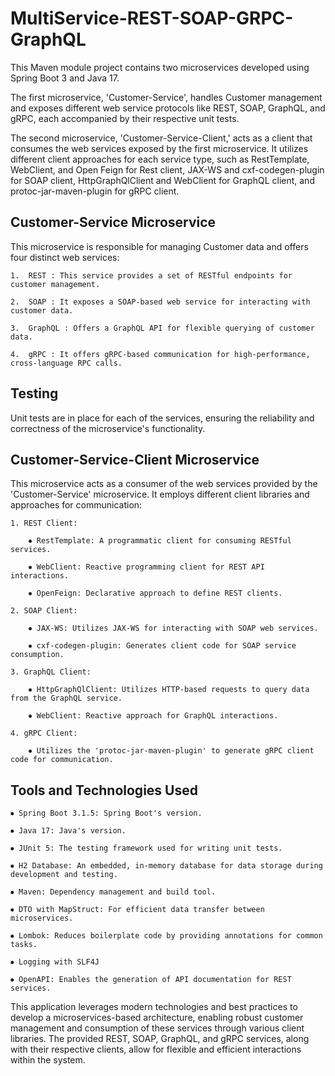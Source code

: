 # MultiService-REST-SOAP-GRPC-GraphQL
This Maven module project contains two microservices developed using Spring Boot 3 and Java 17. 

The first microservice, 'Customer-Service', handles Customer management and exposes different web service protocols like REST, SOAP, GraphQL, and gRPC, each accompanied by their respective unit tests.

The second microservice, 'Customer-Service-Client,' acts as a client that consumes the web services exposed by the first microservice. It utilizes different client approaches for each service type, such as RestTemplate, WebClient, and Open Feign for Rest client, JAX-WS and cxf-codegen-plugin for SOAP client, HttpGraphQlClient and WebClient for GraphQL client, and protoc-jar-maven-plugin for gRPC client.


## Customer-Service Microservice

This microservice is responsible for managing Customer data and offers four distinct web services:

	1.	REST : This service provides a set of RESTful endpoints for customer management.
	
	2.	SOAP : It exposes a SOAP-based web service for interacting with customer data.
	
	3.	GraphQL : Offers a GraphQL API for flexible querying of customer data.
	
	4.	gRPC : It offers gRPC-based communication for high-performance, cross-language RPC calls.
	
## Testing

Unit tests are in place for each of the services, ensuring the reliability and correctness of the microservice's functionality.


## Customer-Service-Client Microservice

This microservice acts as a consumer of the web services provided by the 'Customer-Service' microservice. It employs different client libraries and approaches for communication:

	1. REST Client:
	
		⦁ RestTemplate: A programmatic client for consuming RESTful services.
		
		⦁ WebClient: Reactive programming client for REST API interactions.
		
		⦁ OpenFeign: Declarative approach to define REST clients.
		
	2. SOAP Client:
	
		⦁ JAX-WS: Utilizes JAX-WS for interacting with SOAP web services.
		
		⦁ cxf-codegen-plugin: Generates client code for SOAP service consumption.
		
	3. GraphQL Client:
	
		⦁ HttpGraphQlClient: Utilizes HTTP-based requests to query data from the GraphQL service.
		
		⦁ WebClient: Reactive approach for GraphQL interactions.
		
	4. gRPC Client:
	
		⦁ Utilizes the 'protoc-jar-maven-plugin' to generate gRPC client code for communication.


## Tools and Technologies Used

	⦁ Spring Boot 3.1.5: Spring Boot's version.
	
	⦁ Java 17: Java's version.
	
	⦁ JUnit 5: The testing framework used for writing unit tests.
	
	⦁ H2 Database: An embedded, in-memory database for data storage during development and testing.
	
	⦁ Maven: Dependency management and build tool.
	
	⦁ DTO with MapStruct: For efficient data transfer between microservices.
	
	⦁ Lombok: Reduces boilerplate code by providing annotations for common tasks.
	
	⦁ Logging with SLF4J
	
	⦁ OpenAPI: Enables the generation of API documentation for REST services.


This application leverages modern technologies and best practices to develop a microservices-based architecture, 
enabling robust customer management and consumption of these services through various client libraries. 
The provided REST, SOAP, GraphQL, and gRPC services, along with their respective clients, allow 
for flexible and efficient interactions within the system. 

